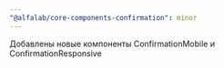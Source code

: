 ```yaml
---
"@alfalab/core-components-confirmation": minor
---
```


Добавлены новые компоненты ConfirmationMobile и ConfirmationResponsive
